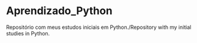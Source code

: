 # Aprendizado_Python
Repositório com meus estudos iniciais em Python./Repository with my initial studies in Python.
